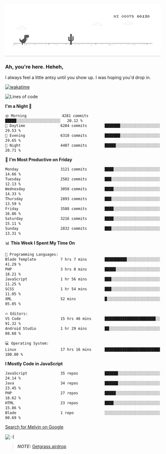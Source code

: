 
<div align="center">
    <img align="center" src="dino.gif">
</div>

### Ah, you're here. Heheh, 
I always feel a little antsy until you show up. I was hoping you'd drop in.

[![wakatime](https://wakatime.com/badge/user/8ad4afa2-1a56-40d1-a949-4663473915b6.svg)](https://wakatime.com/@mrepol742)

<!--START_SECTION:mrepol742-->
![Lines of code](https://img.shields.io/badge/From%20Hello%20World%20I%27ve%20Written-13.9%20million%20lines%20of%20code-blue)

**I'm a Night 🦉** 

```text
🌞 Morning                4281 commits        █████░░░░░░░░░░░░░░░░░░░░   20.12 % 
🌆 Daytime                6284 commits        ███████░░░░░░░░░░░░░░░░░░   29.53 % 
🌃 Evening                6310 commits        ███████░░░░░░░░░░░░░░░░░░   29.65 % 
🌙 Night                  4407 commits        █████░░░░░░░░░░░░░░░░░░░░   20.71 % 
```
📅 **I'm Most Productive on Friday** 

```text
Monday                   3121 commits        ████░░░░░░░░░░░░░░░░░░░░░   14.66 % 
Tuesday                  2582 commits        ███░░░░░░░░░░░░░░░░░░░░░░   12.13 % 
Wednesday                3050 commits        ████░░░░░░░░░░░░░░░░░░░░░   14.33 % 
Thursday                 2893 commits        ███░░░░░░░░░░░░░░░░░░░░░░   13.59 % 
Friday                   3588 commits        ████░░░░░░░░░░░░░░░░░░░░░   16.86 % 
Saturday                 3216 commits        ████░░░░░░░░░░░░░░░░░░░░░   15.11 % 
Sunday                   2832 commits        ███░░░░░░░░░░░░░░░░░░░░░░   13.31 % 
```


📊 **This Week I Spent My Time On** 

```text
💬 Programming Languages: 
Blade Template           7 hrs 7 mins        ██████████░░░░░░░░░░░░░░░   41.29 % 
PHP                      3 hrs 8 mins        █████░░░░░░░░░░░░░░░░░░░░   18.21 % 
JavaScript               1 hr 56 mins        ███░░░░░░░░░░░░░░░░░░░░░░   11.25 % 
SCSS                     1 hr 54 mins        ███░░░░░░░░░░░░░░░░░░░░░░   11.05 % 
XML                      52 mins             █░░░░░░░░░░░░░░░░░░░░░░░░   05.05 % 

🔥 Editors: 
VS Code                  15 hrs 46 mins      ███████████████████████░░   91.32 % 
Android Studio           1 hr 29 mins        ██░░░░░░░░░░░░░░░░░░░░░░░   08.68 % 

💻 Operating System: 
Linux                    17 hrs 16 mins      █████████████████████████   100.00 % 
```

**I Mostly Code in JavaScript** 

```text
JavaScript               35 repos            ██████░░░░░░░░░░░░░░░░░░░   24.14 % 
Java                     34 repos            ██████░░░░░░░░░░░░░░░░░░░   23.45 % 
PHP                      27 repos            █████░░░░░░░░░░░░░░░░░░░░   18.62 % 
HTML                     23 repos            ████░░░░░░░░░░░░░░░░░░░░░   15.86 % 
Blade                    1 repo              ░░░░░░░░░░░░░░░░░░░░░░░░░   00.69 % 
```




<!--END_SECTION:mrepol742-->

[Search for Melvin on Google](https://www.google.com/search?q=Melvin+Jones+Repol)

 <img align="center" src="https://media.tenor.com/FPraoiMenNkAAAAM/arch-linux.gif">
 :(



> **_NOTE:_** [Getgrass airdrop](https://app.getgrass.io/register/?referralCode=kUHcrABPjKr-_hS) 

